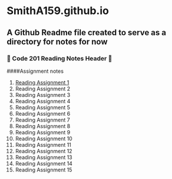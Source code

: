 # SmithA159.github.io #

## A Github Readme file created to serve as a directory for notes for now ##

### **📖 Code 201 Reading Notes Header 📖** ###


<!--Not sure what we're going to do here exactly, I think we're just making seperate note pages for each daily reading?-->

####Assignment notes

1. [Reading Assignment 1](Reading1.md)
2. Reading Assignment 2
3. Reading Assignment 3
4. Reading Assignment 4
5. Reading Assignment 5
6. Reading Assignment 6
7. Reading Assignment 7
8. Reading Assignment 8
9. Reading Assignment 9
10. Reading Assignment 10
11. Reading Assignment 11
12. Reading Assignment 12
13. Reading Assignment 13
14. Reading Assignment 14
15. Reading Assignment 15
